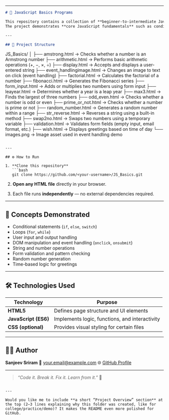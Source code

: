 

---

```markdown
# 🧠 JavaScript Basics Programs

This repository contains a collection of **beginner-to-intermediate JavaScript programs**, each built as a standalone HTML file.  
The project demonstrates **core JavaScript fundamentals** such as conditionals, loops, event handling, DOM manipulation, and form validation — all executable directly in the browser.

---

## 📂 Project Structure

```

JS_Basics/
│
├── amstrong.html             → Checks whether a number is an Armstrong number
├── arithmetic.html           → Performs basic arithmetic operations (+, −, ×, ÷)
├── display.html              → Accepts and displays a user-entered string
├── event_handlingimage.html  → Changes an image to text on click (event handling)
├── factorial.html            → Calculates the factorial of a number
├── fibonacci.html            → Generates the Fibonacci series
├── form_input.html           → Adds or multiplies two numbers using form input
├── leayear.html              → Determines whether a year is a leap year
├── max3.html                 → Finds the largest of three numbers
├── odd_even.html             → Checks whether a number is odd or even
├── prime_or_not.html         → Checks whether a number is prime or not
├── random_number.html        → Generates a random number within a range
├── str_reverse.html          → Reverses a string using a built-in method
├── swap2no.html              → Swaps two numbers using a temporary variable
├── validation.html           → Validates form fields (empty input, email format, etc.)
├── wish.html                 → Displays greetings based on time of day
└── images.png                → Image asset used in event handling demo

````

---

## ⚙️ How to Run

1. **Clone this repository**
   ```bash
   git clone https://github.com/<your-username>/JS_Basics.git
````

2. **Open any HTML file** directly in your browser.

3. Each file runs **independently** — no external dependencies required.

---

## 🧩 Concepts Demonstrated

* Conditional statements (`if`, `else`, `switch`)
* Loops (`for`, `while`)
* User input and output handling
* DOM manipulation and event handling (`onclick`, `onsubmit`)
* String and number operations
* Form validation and pattern checking
* Random number generation
* Time-based logic for greetings

---

## 🛠️ Technologies Used

| Technology           | Purpose                                        |
| -------------------- | ---------------------------------------------- |
| **HTML5**            | Defines page structure and UI elements         |
| **JavaScript (ES6)** | Implements logic, functions, and interactivity |
| **CSS (optional)**   | Provides visual styling for certain files      |

---

## 👨‍💻 Author

**Sanjeev Sriram**
📧 [your.email@example.com](mailto:your.email@example.com)
🌐 [GitHub Profile](https://github.com/<your-username>)

---

> *“Code it. Break it. Fix it. Learn from it.”* 🚀

```

---

Would you like me to include **a short “Project Overview” section** at the top (2–3 lines explaining why this folder was created, like for college/practice/demo)? It makes the README even more polished for GitHub.
```


